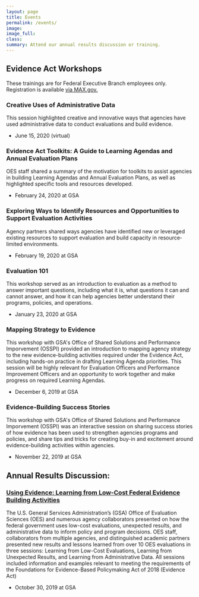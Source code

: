 ```yaml
---
layout: page
title: Events
permalink: /events/
image:
image_full: 
class:
summary: Attend our annual results discussion or training.
---
```


## Evidence Act Workshops
These trainings are for Federal Executive Branch employees only. Registration is available <a href="https://community.max.gov/x/yrHGe">via MAX.gov.</a>

### Creative Uses of Administrative Data
This session highlighted creative and innovative ways that agencies have used administrative data to conduct evaluations and build evidence.
- June 15, 2020 (virtual)

### Evidence Act Toolkits: A Guide to Learning Agendas and Annual Evaluation Plans
OES staff shared a summary of the motivation for toolkits to assist agencies in building Learning Agendas and Annual Evaluation Plans, as well as highlighted specific tools and resources developed.
- February 24, 2020 at GSA

### Exploring Ways to Identify Resources and Opportunities to Support Evaluation Activities
Agency partners shared ways agencies have identified new or leveraged existing resources to support evaluation and build capacity in resource‐limited environments.
- February 19, 2020 at GSA

### Evaluation 101
This workshop served as an introduction to evaluation as a method to answer important questions, including what it is, what questions it can and cannot answer, and how it can help agencies better understand their programs, policies, and operations.
- January 23, 2020 at GSA

### Mapping Strategy to Evidence
This workshop with GSA's Office of Shared Solutions and Performance Imporvement (OSSPI) provided an introduction to mapping agency strategy to the new evidence-building activities required under the Evidence Act, including hands-on practice in drafting Learning Agenda priorities. This session will be highly relevant for Evaluation Officers and Performance Improvement Officers and an opportunity to work together and make progress on required Learning Agendas. 
- December 6, 2019 at GSA

### Evidence-Building Success Stories
This workshop with GSA's Office of Shared Solutions and Performance Imporvement (OSSPI) was an interactive session on sharing success stories of how evidence has been used to strengthen agencies programs and policies, and share tips and tricks for creating buy-in and excitement around evidence-building activities within agencies.
- November 22, 2019 at GSA

## Annual Results Discussion: 
### <a href="https://oes.gsa.gov/2019annualevent">Using Evidence: Learning from Low-Cost Federal Evidence Building Activities</a>
The U.S. General Services Administration’s (GSA) Office of Evaluation Sciences (OES) and numerous agency collaborators presented on how the federal government uses low-cost evaluations, unexpected results, and administrative data to inform policy and program decisions. OES staff, collaborators from multiple agencies, and distinguished academic partners presented new results and lessons learned from over 10 OES evaluations in three sessions: Learning from Low-Cost Evaluations, Learning from Unexpected Results, and Learning from Administrative Data. All sessions included information and examples relevant to meeting the requirements of the Foundations for Evidence-Based Policymaking Act of 2018 (Evidence Act)
- October 30, 2019 at GSA
